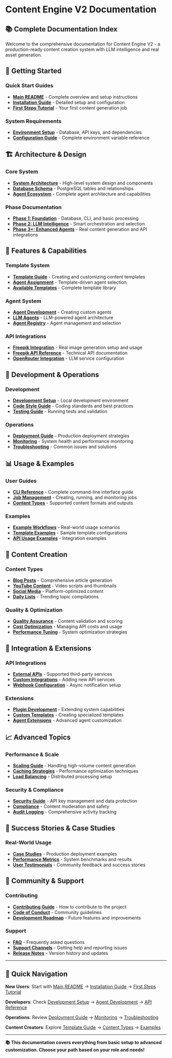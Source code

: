 # Content Engine V2 Documentation

## 📚 **Complete Documentation Index**

Welcome to the comprehensive documentation for Content Engine V2 - a production-ready content creation system with LLM intelligence and real asset generation.

## 🚀 **Getting Started**

### Quick Start Guides
- **[Main README](../README.md)** - Complete overview and setup instructions
- **[Installation Guide](installation.md)** - Detailed setup and configuration
- **[First Steps Tutorial](tutorial-first-steps.md)** - Your first content generation job

### System Requirements
- **[Environment Setup](environment-setup.md)** - Database, API keys, and dependencies
- **[Configuration Guide](configuration.md)** - Complete environment variable reference

## 🏗️ **Architecture & Design**

### Core System
- **[System Architecture](architecture.md)** - High-level system design and components
- **[Database Schema](database-schema.md)** - PostgreSQL tables and relationships
- **[Agent Ecosystem](agent-ecosystem.md)** - Complete agent architecture and capabilities

### Phase Documentation
- **[Phase 1: Foundation](phase1-foundation.md)** - Database, CLI, and basic processing
- **[Phase 2: LLM Intelligence](phase2-llm-intelligence.md)** - Smart orchestration and selection
- **[Phase 3+: Enhanced Agents](phase3-plus-complete.md)** - Real content generation and API integrations

## 🎯 **Features & Capabilities**

### Template System
- **[Template Guide](template-guide.md)** - Creating and customizing content templates
- **[Agent Assignment](template-agent-assignment.md)** - Template-driven agent selection
- **[Available Templates](templates/)** - Complete template library

### Agent System
- **[Agent Development](agent-development.md)** - Creating custom agents
- **[LLM Agents](llm-agents.md)** - LLM-powered agent architecture
- **[Agent Registry](agent-registry.md)** - Agent management and selection

### API Integrations
- **[Freepik Integration](freepik-integration.md)** - Real image generation setup and usage
- **[Freepik API Reference](mystic-freepik.md)** - Technical API documentation
- **[OpenRouter Integration](openrouter-integration.md)** - LLM service configuration

## 🔧 **Development & Operations**

### Development
- **[Development Setup](development-setup.md)** - Local development environment
- **[Code Style Guide](code-style.md)** - Coding standards and best practices
- **[Testing Guide](testing.md)** - Running tests and validation

### Operations
- **[Deployment Guide](deployment.md)** - Production deployment strategies
- **[Monitoring](monitoring.md)** - System health and performance monitoring
- **[Troubleshooting](troubleshooting.md)** - Common issues and solutions

## 📊 **Usage & Examples**

### User Guides
- **[CLI Reference](cli-reference.md)** - Complete command-line interface guide
- **[Job Management](job-management.md)** - Creating, running, and monitoring jobs
- **[Content Types](content-types.md)** - Supported content formats and outputs

### Examples
- **[Example Workflows](examples/)** - Real-world usage scenarios
- **[Template Examples](template-examples.md)** - Sample template configurations
- **[API Usage Examples](api-examples.md)** - Integration examples

## 🎨 **Content Creation**

### Content Types
- **[Blog Posts](content-types/blog-posts.md)** - Comprehensive article generation
- **[YouTube Content](content-types/youtube.md)** - Video scripts and thumbnails
- **[Social Media](content-types/social-media.md)** - Platform-optimized content
- **[Daily Lists](content-types/daily-lists.md)** - Trending topic compilations

### Quality & Optimization
- **[Quality Assurance](quality-assurance.md)** - Content validation and scoring
- **[Cost Optimization](cost-optimization.md)** - Managing API costs and usage
- **[Performance Tuning](performance-tuning.md)** - System optimization strategies

## 🔗 **Integration & Extensions**

### API Integrations
- **[External APIs](external-apis.md)** - Supported third-party services
- **[Custom Integrations](custom-integrations.md)** - Adding new API services
- **[Webhook Configuration](webhooks.md)** - Async notification setup

### Extensions
- **[Plugin Development](plugin-development.md)** - Extending system capabilities
- **[Custom Templates](custom-templates.md)** - Creating specialized templates
- **[Agent Extensions](agent-extensions.md)** - Advanced agent customization

## 📈 **Advanced Topics**

### Performance & Scale
- **[Scaling Guide](scaling.md)** - Handling high-volume content generation
- **[Caching Strategies](caching.md)** - Performance optimization techniques
- **[Load Balancing](load-balancing.md)** - Distributed processing setup

### Security & Compliance
- **[Security Guide](security.md)** - API key management and data protection
- **[Compliance](compliance.md)** - Content moderation and safety
- **[Audit Logging](audit-logging.md)** - Comprehensive activity tracking

## 🎉 **Success Stories & Case Studies**

### Real-World Usage
- **[Case Studies](case-studies/)** - Production deployment examples
- **[Performance Metrics](performance-metrics.md)** - System benchmarks and results
- **[User Testimonials](testimonials.md)** - Community feedback and success stories

## 🤝 **Community & Support**

### Contributing
- **[Contributing Guide](../CONTRIBUTING.md)** - How to contribute to the project
- **[Code of Conduct](../CODE_OF_CONDUCT.md)** - Community guidelines
- **[Development Roadmap](roadmap.md)** - Future features and improvements

### Support
- **[FAQ](faq.md)** - Frequently asked questions
- **[Support Channels](support.md)** - Getting help and reporting issues
- **[Release Notes](../CHANGELOG.md)** - Version history and updates

---

## 🚀 **Quick Navigation**

**New Users**: Start with [Main README](../README.md) → [Installation Guide](installation.md) → [First Steps Tutorial](tutorial-first-steps.md)

**Developers**: Check [Development Setup](development-setup.md) → [Agent Development](agent-development.md) → [API Reference](api-reference.md)

**Operations**: Review [Deployment Guide](deployment.md) → [Monitoring](monitoring.md) → [Troubleshooting](troubleshooting.md)

**Content Creators**: Explore [Template Guide](template-guide.md) → [Content Types](content-types.md) → [Examples](examples/)

---

**📚 This documentation covers everything from basic setup to advanced customization. Choose your path based on your role and needs!**

